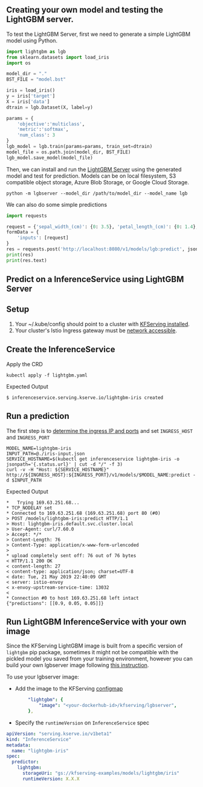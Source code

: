 ## Creating your own model and testing the LightGBM server.

To test the LightGBM Server, first we need to generate a simple LightGBM model using Python. 

```python
import lightgbm as lgb
from sklearn.datasets import load_iris
import os

model_dir = "."
BST_FILE = "model.bst"

iris = load_iris()
y = iris['target']
X = iris['data']
dtrain = lgb.Dataset(X, label=y)

params = {
    'objective':'multiclass', 
    'metric':'softmax',
    'num_class': 3
}
lgb_model = lgb.train(params=params, train_set=dtrain)
model_file = os.path.join(model_dir, BST_FILE)
lgb_model.save_model(model_file)
```

Then, we can install and run the [LightGBM Server](../../../../python/lgbserver) using the generated model and test for prediction. Models can be on local filesystem, S3 compatible object storage, Azure Blob Storage, or Google Cloud Storage.

```shell
python -m lgbserver --model_dir /path/to/model_dir --model_name lgb
```

We can also do some simple predictions

```python
import requests

request = {'sepal_width_(cm)': {0: 3.5}, 'petal_length_(cm)': {0: 1.4}, 'petal_width_(cm)': {0: 0.2},'sepal_length_(cm)': {0: 5.1} }
formData = {
    'inputs': [request]
}
res = requests.post('http://localhost:8080/v1/models/lgb:predict', json=formData)
print(res)
print(res.text)
```

## Predict on a InferenceService using LightGBM Server

## Setup
1. Your ~/.kube/config should point to a cluster with [KFServing installed](https://github.com/kubeflow/kfserving/#install-kfserving).
2. Your cluster's Istio Ingress gateway must be [network accessible](https://istio.io/latest/docs/tasks/traffic-management/ingress/ingress-control/).

## Create the InferenceService

Apply the CRD
```
kubectl apply -f lightgbm.yaml
```

Expected Output
```
$ inferenceservice.serving.kserve.io/lightgbm-iris created
```

## Run a prediction
The first step is to [determine the ingress IP and ports](../../../../README.md#determine-the-ingress-ip-and-ports) and set `INGRESS_HOST` and `INGRESS_PORT`

```
MODEL_NAME=lightgbm-iris
INPUT_PATH=@./iris-input.json
SERVICE_HOSTNAME=$(kubectl get inferenceservice lightgbm-iris -o jsonpath='{.status.url}' | cut -d "/" -f 3)
curl -v -H "Host: ${SERVICE_HOSTNAME}" http://${INGRESS_HOST}:${INGRESS_PORT}/v1/models/$MODEL_NAME:predict -d $INPUT_PATH
```

Expected Output

```
*   Trying 169.63.251.68...
* TCP_NODELAY set
* Connected to 169.63.251.68 (169.63.251.68) port 80 (#0)
> POST /models/lightgbm-iris:predict HTTP/1.1
> Host: lightgbm-iris.default.svc.cluster.local
> User-Agent: curl/7.60.0
> Accept: */*
> Content-Length: 76
> Content-Type: application/x-www-form-urlencoded
>
* upload completely sent off: 76 out of 76 bytes
< HTTP/1.1 200 OK
< content-length: 27
< content-type: application/json; charset=UTF-8
< date: Tue, 21 May 2019 22:40:09 GMT
< server: istio-envoy
< x-envoy-upstream-service-time: 13032
<
* Connection #0 to host 169.63.251.68 left intact
{"predictions": [[0.9, 0.05, 0.05]]}
```

## Run LightGBM InferenceService with your own image
Since the KFServing LightGBM image is built from a specific version of `lightgbm` pip package, sometimes it might not be compatible with the pickled model
you saved from your training environment, however you can build your own lgbserver image following [this instruction](../../../python/lgbserver/README.md#building-your-own-ligthgbm-server-docker-image).

To use your lgbserver image:
- Add the image to the KFServing [configmap](../../../../config/configmap/inferenceservice.yaml)
```yaml
        "lightgbm": {
            "image": "<your-dockerhub-id>/kfserving/lgbserver",
        },
```
- Specify the `runtimeVersion` on `InferenceService` spec
```yaml
apiVersion: "serving.kserve.io/v1beta1"
kind: "InferenceService"
metadata:
  name: "lightgbm-iris"
spec:
  predictor:
    lightgbm:
      storageUri: "gs://kfserving-examples/models/lightgbm/iris"
      runtimeVersion: X.X.X
```
